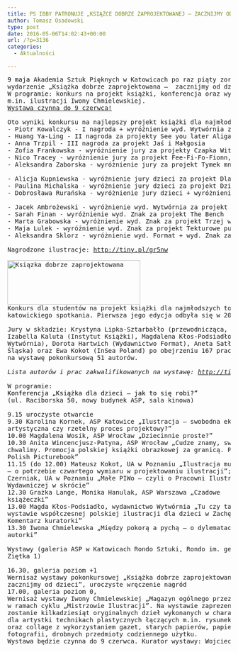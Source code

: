 ```yaml
---
title: PS IBBY PATRONUJE „KSIĄŻCE DOBRZE ZAPROJEKTOWANEJ – ZACZNIJMY OD DZIECI”
author: Tomasz Osadowski
type: post
date: 2016-05-06T14:02:43+00:00
url: /?p=3136
categories:
  - Aktualności

---
```

<pre><span style="color: #000000;">9 maja</span> Akademia Sztuk Pięknych w Katowicach po raz piąty zorganizowała 
wydarzenie „Książka dobrze zaprojektowana –  zacznijmy od dzieci”. 
W programie: konkurs na projekt książki, konferencja oraz wystawy towarzyszące, 
m.in. ilustracji Iwony Chmielewskiej.
<span style="text-decoration: underline;">Wystawa czynna do 9 czerwca!</span>

Oto wyniki konkursu na najlepszy projekt książki dla najmłodszych odbiorców:
- Piotr Kowalczyk - I nagroda + wyróżnienie wyd. Wytwórnia za projekt Cisza
- Huang Ya-Ling - II nagroda za projekty See you later Aligator i The day after yesterday
- Anna Trzpil - III nagroda za projekt Jaś i Małgosia
- Zofia Frankowska - wyróżnienie jury za projekty Czapka Witka i Wykrzyknik
- Nico Tracey - wyróżnienie jury za projekt Fee-Fi-Fo-Fionn, Fionn & The Salmon of Knowledge
- Aleksandra Zaborska - wyróżnienie jury za projekt Tymek mnie bije!

- Alicja Kupniewska - wyróżnienie jury dzieci za projekt Dlaczego wiele miłych zwierząt zachowuje się tak dziwnie?
- Paulina Michalska - wyróżnienie jury dzieci za projekt Dziwne stwory
- Dobrosława Rurańska - wyróżnienie jury dzieci + wyróżnienie wyd. Format za projekt Znajdka

- Jacek Ambrożewski - wyróżnienie wyd. Wytwórnia za projekt  Ja, Ołówek
- Sarah Finan - wyróżnienie wyd. Znak za projekt The Bench
- Marta Grabowska - wyróżnienie wyd. Znak za projekt Trzej weseli myśliwi
- Maja Lulek - wyróżnienie wyd. Znak za projekt Tekturowe pudełko
- Aleksandra Sklorz - wyróżnienie wyd. Format + wyd. Znak za projekt Nevoeiro

Nagrodzone ilustracje: <a href="http://tiny.pl/gr5nw" target="_blank">http://tiny.pl/gr5nw</a>

<img class="alignnone size-medium wp-image-3137" src="http://www.ibby.pl/wp-content/uploads/2016/05/Ksiązka-dobrze-zaprojektowana-300x100.png" alt="Ksiązka dobrze zaprojektowana" width="300" height="100" srcset="http://www.ibby.pl/wp-content/uploads/2016/05/Ksiązka-dobrze-zaprojektowana-300x100.png 300w, http://www.ibby.pl/wp-content/uploads/2016/05/Ksiązka-dobrze-zaprojektowana-150x50.png 150w, http://www.ibby.pl/wp-content/uploads/2016/05/Ksiązka-dobrze-zaprojektowana.png 490w" sizes="(max-width: 300px) 100vw, 300px" />
Konkurs dla studentów na projekt książki dla najmłodszych to tradycja 
katowickiego spotkania. Pierwsza jego edycja odbyła się w 2008 r.
 
Jury w składzie: Krystyna Lipka-Sztarbałło (przewodnicząca, członkini PS IBBY), 
Izabella Kaluta (Instytut Książki), Magdalena Kłos-Podsiadło (Wydawnictwo 
Wytwórnia), Dorota Hartwich (Wydawnictwo Format), Aneta Satława (Biblioteka 
Śląska) oraz Ewa Kokot (InSea Poland) po obejrzeniu 167 prac zakwalifikowało 
na wystawę pokonkursową 51 autorów. 
 
<em>Lista autorów i prac zakwalifikowanych na wystawę: <a href="http://tiny.pl/grgs2" target="_blank">http://tiny.pl/grgs2</a></em>

W programie:
<span style="color: #000000;">Konferencja „Książka dla dzieci – jak to się robi?” </span>
(ul. Raciborska 50, nowy budynek ASP, sala kinowa)

9.15 uroczyste otwarcie
9.30 Karolina Kornek, ASP Katowice „Ilustracja – swobodna ekspresja 
artystyczna czy rzetelny proces projektowy?”
10.00 Magdalena Wosik, ASP Wrocław „Dziecinnie proste?”
10.30 Anita Wincencjusz-Patyna, ASP Wrocław „Cudze znamy, swoje 
chwalimy. Promocja polskiej książki obrazkowej za granicą. Projekt Look!
Polish Picturebook”
11.15 (do 12.00) Mateusz Kokot, UA w Poznaniu „Ilustracja musi tańczyć!
– o potrzebie czwartego wymiaru w projektowaniu ilustracji”; Dominika 
Czerniak, UA w Poznaniu „Małe PIWo – czyli o Pracowni Ilustracji 
Wydawniczej w skrócie”
12.30 Grażka Lange, Monika Hanulak, ASP Warszawa „Czadowe
książeczki”
13.00 Magda Kłos-Podsiadło, wydawnictwo Wytwórnia „Tu czy tam? O 
wystawie współczesnej polskiej ilustracji dla dzieci w Zachęcie. 
Komentarz kuratorki”
13.30 Iwona Chmielewska „Między pokorą a pychą – o dylematach
autorki”

Wystawy (galeria ASP w Katowicach Rondo Sztuki, Rondo im. gen. Jerzego 
Ziętka 1)

16.30, galeria poziom +1
Wernisaż wystawy pokonkursowej „Książka dobrze zaprojektowana – 
zacznijmy od dzieci”, uroczyste wręczenie nagród
17.00, galeria poziom 0, 
Wernisaż wystawy Iwony Chmielewskiej „Magazyn ogólnego przeznaczenia”
w ramach cyklu „Mistrzowie Ilustracji”. Na wystawie zaprezentowane 
zostanie kilkadziesiąt oryginalnych dzieł wykonanych w charakterystycznych 
dla artystki technikach plastycznych łączących m.in. rysunek, grafikę, tkaninę 
oraz collage z wykorzystaniem gazet, starych papierów, papierów fakturowych, 
fotografii, drobnych przedmioty codziennego użytku. 
Wystawa będzie czynna do 9 czerwca. Kurator wystawy: Wojciech Luchowski.

</pre>

 
